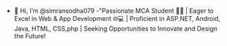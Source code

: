 - 👋 Hi, I’m @simransodha079
-"Passionate MCA Student 👩‍🎓 | Eager to Excel in Web & App Development 🌐💻 | Proficient in ASP.NET, Android, Java, HTML, CSS,php | Seeking Opportunities to Innovate and Design the Future!
